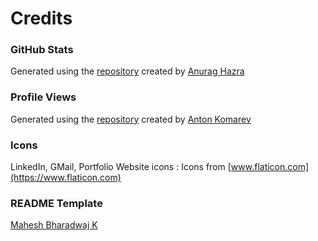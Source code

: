 # Credits

### GitHub Stats

Generated using the [repository](https://github.com/anuraghazra/github-readme-stats) created by [Anurag Hazra](https://github.com/anuraghazra)

### Profile Views

Generated using the [repository](https://github.com/antonkomarev/github-profile-views-counter) created by [Anton Komarev](https://github.com/antonkomarev) 

### Icons

LinkedIn, GMail, Portfolio Website icons : Icons from [www.flaticon.com](https://www.flaticon.com)

### README Template

[Mahesh Bharadwaj K](https://github.com/MaheshBharadwaj)
